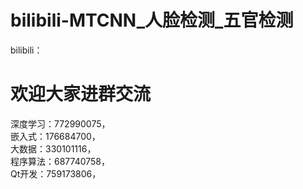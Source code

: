 # bilibili-MTCNN_人脸检测_五官检测

bilibili：  

# 欢迎大家进群交流  

深度学习：772990075，  
嵌入式：176684700，  
大数据：330101116，  
程序算法：687740758，  
Qt开发：759173806，  
